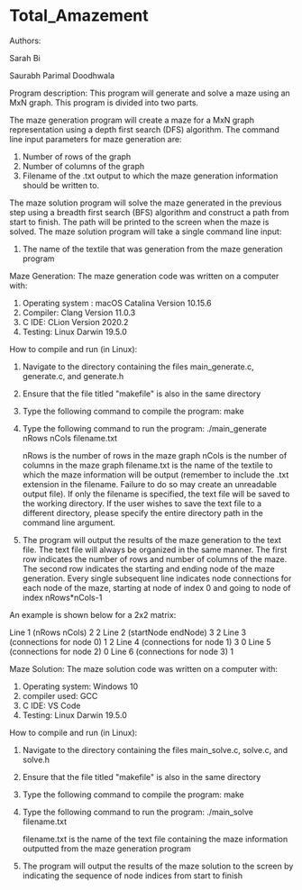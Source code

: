 # Total_Amazement

Authors:

Sarah Bi 

Saurabh Parimal Doodhwala 

Program description:
This program will generate and solve a maze using an MxN graph. This program is divided into two parts. 

The maze generation program will create a maze for a MxN graph representation using a depth first search (DFS) algorithm. The command line input parameters for maze generation are: 

1. Number of rows of the graph 
2. Number of columns of the graph 
3. Filename of the .txt output to which the maze generation information should be written to. 

The maze solution program will solve the maze generated in the previous step using a breadth first search (BFS) algorithm and construct a path from start to finish. The path will be printed to the screen when the maze is solved. The maze solution program will take a single command line input: 

1. The name of the textile that was generation from the maze generation program


Maze Generation:
The maze generation code was written on a computer with: 
1) Operating system : macOS Catalina Version 10.15.6
2) Compiler: Clang Version 11.0.3
3) C IDE: CLion Version 2020.2 
4) Testing: Linux Darwin 19.5.0

How to compile and run (in Linux): 
1. Navigate to the directory containing the files main_generate.c, generate.c, and generate.h 
2. Ensure that the file titled "makefile" is also in the same directory
3. Type the following command to compile the program: make
4. Type the following command to run the program: ./main_generate nRows nCols filename.txt 

	nRows is the number of rows in the maze graph
	nCols is the number of columns in the maze graph 
	filename.txt is the name of the textile to which the maze information will be output (remember to include the .txt extension in the filename. Failure to do so may create an unreadable output file). If only the filename is specified, the text file will be saved to the working directory. If the user wishes to save the text file to a different directory, please specify the entire directory path in the command line argument. 

5. The program will output the results of the maze generation to the text file. The text file will always be organized in the same manner. The first row indicates the number of rows and number of columns of the maze. The second row indicates the starting and ending node of the maze generation. Every single subsequent line indicates node connections for each node of the maze, starting at node of index 0 and going to node of index nRows*nCols-1 

An example is shown below for a 2x2 matrix: 

Line 1 (nRows nCols)            	2 2 
Line 2 (startNode endNode)     		3 2 
Line 3 (connections for node 0) 	1 2 
Line 4 (connections for node 1) 	3 0 
Line 5 (connections for node 2) 	0 
Line 6 (connections for node 3) 	1 


Maze Solution:
The maze solution code was written on a computer with: 
1) Operating system: Windows 10
2) compiler used: GCC
3) C IDE: VS Code
4) Testing: Linux Darwin 19.5.0

How to compile and run (in Linux): 

1. Navigate to the directory containing the files main_solve.c, solve.c, and solve.h 
2. Ensure that the file titled "makefile" is also in the same directory
3. Type the following command to compile the program: make
4. Type the following command to run the program: ./main_solve filename.txt 

	filename.txt is the name of the text file containing the maze information outputted from the maze generation program 

5. The program will output the results of the maze solution to the screen by indicating the sequence of node indices from start to finish 

